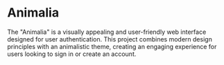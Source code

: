 # Animalia
The "Animalia" is a visually appealing and user-friendly web interface designed for user authentication. This project combines modern design principles with an animalistic theme, creating an engaging experience for users looking to sign in or create an account.
